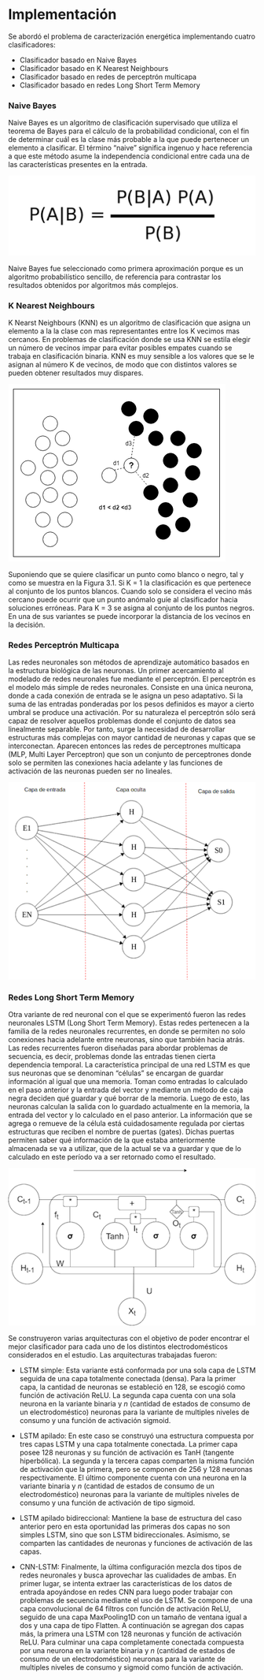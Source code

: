 # Implementación

Se abordó el problema de caracterización energética implementando cuatro clasificadores: 

  * Clasificador basado en Naive Bayes
  * Clasificador basado en K Nearest Neighbours
  * Clasificador basado en redes de perceptrón multicapa
  * Clasificador basado en redes Long Short Term Memory


### Naive Bayes

Naive Bayes es un algoritmo de clasificación supervisado que utiliza el teorema de Bayes para el cálculo de la probabilidad condicional, con el fin de determinar cuál es la clase más probable a la que puede pertenecer un elemento a clasificar. El término “naive” significa ingenuo y hace referencia a que este método asume la independencia condicional entre cada una de las caracterı́sticas presentes en la entrada.

<img src="img/naive_bayes.png" class="img-responsive" style="margin:auto;" />

Naive Bayes fue seleccionado como primera aproximación porque es un algoritmo probabilístico sencillo, de referencia para contrastar los resultados obtenidos por algoritmos más complejos.




### K Nearest Neighbours

K Nearst Neighbours (KNN) es un algoritmo de clasificación que asigna un elemento a la la clase con mas representantes entre los K vecimos mas cercanos. En problemas de clasificación donde se usa KNN se estila elegir un número de vecinos impar para evitar posibles empates cuando se trabaja en clasificación binaria. KNN es muy sensible a los valores que se le asignan al número K de vecinos, de modo que con distintos valores se pueden obtener resultados muy dispares.

<img src="img/knn.png" class="img-responsive" style="margin:auto;" />

Suponiendo que se quiere clasificar un punto como blanco o negro, tal y como se muestra en la Figura 3.1. Si K = 1 la clasificación es que pertenece al conjunto de los puntos blancos. Cuando solo se considera el vecino más cercano puede ocurrir que un punto anómalo guı́e al clasificador hacia soluciones erróneas. Para K = 3 se asigna al conjunto de los puntos negros. En una de sus variantes se puede incorporar la distancia de los vecinos en la decisión.



### Redes Perceptrón Multicapa

Las redes neuronales son métodos de aprendizaje automático basados en la estructura biológica de las neuronas. Un primer acercamiento al modelado de redes neuronales fue mediante el perceptrón. El perceptrón es el modelo más simple de redes neuronales. Consiste en una única neurona, donde a cada conexión de entrada se le asigna un peso adaptativo. Si la suma de las entradas ponderadas por los pesos definidos es mayor a cierto umbral se produce una activación. Por su naturaleza el perceptrón sólo será capaz de resolver aquellos problemas donde el conjunto de datos sea linealmente separable. Por tanto, surge la necesidad de desarrollar estructuras más complejas con mayor cantidad de neuronas y capas que se interconectan. Aparecen entonces las redes de perceptrones multicapa (MLP, Multi Layer Perceptron) que son un conjunto de perceptrones donde solo se permiten las conexiones hacia adelante y las funciones de activación de las neuronas pueden ser no lineales.

<img src="img/perceptron.png" class="img-responsive" style="margin:auto;" />



### Redes Long Short Term Memory

Otra variante de red neuronal con el que se experimentó fueron las redes neuronales LSTM (Long Short Term Memory). Estas redes pertenecen a la familia de la redes neuronales recurrentes, en donde se permiten no solo conexiones hacia adelante entre neuronas, sino que también hacia atrás. Las redes recurrentes fueron diseñadas para abordar problemas de secuencia, es decir, problemas donde las entradas tienen cierta dependencia temporal.
La característica principal de una red LSTM es que sus neuronas que se denominan “células” se encargan de guardar información al igual que una memoria. Toman como entradas lo calculado en el paso anterior y la entrada del vector y mediante un método de caja negra deciden qué guardar y qué borrar de la memoria. Luego de esto, las neuronas calculan la salida con lo guardado actualmente en la memoria, la entrada del vector y lo calculado en el paso anterior. La información que se agrega o remueve de la célula está cuidadosamente regulada por ciertas estructuras que reciben el nombre de puertas (gates). Dichas puertas permiten saber qué información de la que estaba anteriormente almacenada se va a utilizar, que de la actual se va a guardar y que de lo calculado en este período va a ser retornado como el resultado.

<img src="img/lstm.png" class="img-responsive" style="margin:auto;" />


Se construyeron varias arquitecturas con el objetivo de poder encontrar el mejor clasificador para cada uno de los distintos electrodomésticos considerados en el estudio. Las arquitecturas trabajadas fueron:

  * LSTM simple: Esta variante está conformada por una sola capa de LSTM seguida de una capa totalmente conectada (densa). Para la primer capa, la cantidad de neuronas se estableció en 128, se escogió como función de activación ReLU. La segunda capa cuenta con una sola neurona en la variante binaria y *n* (cantidad de estados de consumo de un electrodoméstico) neuronas para la variante de multiples niveles de consumo y una función de activación sigmoid. 

  * LSTM apilado: En este caso se construyó una estructura compuesta por tres capas LSTM y una capa totalmente conectada. La primer capa posee 128 neuronas y su función de activación es TanH (tangente hiperbólica). La segunda y la tercera capas comparten la misma función de activación que la primera, pero se componen de 256 y 128 neuronas respectivamente. El último componente cuenta con una neurona en la variante binaria y *n* (cantidad de estados de consumo de un electrodoméstico) neuronas para la variante de multiples niveles de consumo y una función de activación de tipo sigmoid.
  
  * LSTM apilado bidireccional: Mantiene la base de estructura del caso anterior pero en esta oportunidad las primeras dos capas no son simples LSTM, sino que son LSTM bidireccionales. Asímismo, se comparten las cantidades de neuronas y funciones de activación de las capas.
  
  * CNN-LSTM: Finalmente, la última configuración mezcla dos tipos de redes neuronales y busca aprovechar las cualidades de ambas. En primer lugar, se intenta extraer las características de los datos de entrada apoyándose en redes CNN para luego poder trabajar con problemas de secuencia mediante el uso de LSTM. Se compone de una capa convolucional de 64 filtros con función de activación ReLU, seguido de una capa MaxPooling1D con un tamaño de ventana igual a dos y una capa de tipo Flatten. A continuación se agregan dos capas más, la primera una LSTM con 128 neuronas y función de activación ReLU. Para culminar una capa completamente conectada compuesta por una neurona en la variante binaria y *n* (cantidad de estados de consumo de un electrodoméstico) neuronas para la variante de multiples niveles de consumo y sigmoid como función de activación.  